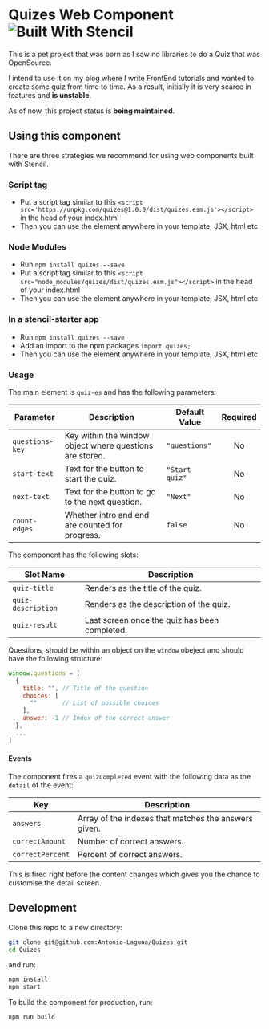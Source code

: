 # Quizes Web Component ![Built With Stencil](https://img.shields.io/badge/-Built%20With%20Stencil-16161d.svg?logo=data%3Aimage%2Fsvg%2Bxml%3Bbase64%2CPD94bWwgdmVyc2lvbj0iMS4wIiBlbmNvZGluZz0idXRmLTgiPz4KPCEtLSBHZW5lcmF0b3I6IEFkb2JlIElsbHVzdHJhdG9yIDE5LjIuMSwgU1ZHIEV4cG9ydCBQbHVnLUluIC4gU1ZHIFZlcnNpb246IDYuMDAgQnVpbGQgMCkgIC0tPgo8c3ZnIHZlcnNpb249IjEuMSIgaWQ9IkxheWVyXzEiIHhtbG5zPSJodHRwOi8vd3d3LnczLm9yZy8yMDAwL3N2ZyIgeG1sbnM6eGxpbms9Imh0dHA6Ly93d3cudzMub3JnLzE5OTkveGxpbmsiIHg9IjBweCIgeT0iMHB4IgoJIHZpZXdCb3g9IjAgMCA1MTIgNTEyIiBzdHlsZT0iZW5hYmxlLWJhY2tncm91bmQ6bmV3IDAgMCA1MTIgNTEyOyIgeG1sOnNwYWNlPSJwcmVzZXJ2ZSI%2BCjxzdHlsZSB0eXBlPSJ0ZXh0L2NzcyI%2BCgkuc3Qwe2ZpbGw6I0ZGRkZGRjt9Cjwvc3R5bGU%2BCjxwYXRoIGNsYXNzPSJzdDAiIGQ9Ik00MjQuNywzNzMuOWMwLDM3LjYtNTUuMSw2OC42LTkyLjcsNjguNkgxODAuNGMtMzcuOSwwLTkyLjctMzAuNy05Mi43LTY4LjZ2LTMuNmgzMzYuOVYzNzMuOXoiLz4KPHBhdGggY2xhc3M9InN0MCIgZD0iTTQyNC43LDI5Mi4xSDE4MC40Yy0zNy42LDAtOTIuNy0zMS05Mi43LTY4LjZ2LTMuNkgzMzJjMzcuNiwwLDkyLjcsMzEsOTIuNyw2OC42VjI5Mi4xeiIvPgo8cGF0aCBjbGFzcz0ic3QwIiBkPSJNNDI0LjcsMTQxLjdIODcuN3YtMy42YzAtMzcuNiw1NC44LTY4LjYsOTIuNy02OC42SDMzMmMzNy45LDAsOTIuNywzMC43LDkyLjcsNjguNlYxNDEuN3oiLz4KPC9zdmc%2BCg%3D%3D&colorA=16161d&style=flat-square)

This is a pet project that was born as I saw no libraries to do a Quiz that was OpenSource. 

I intend to use it on my blog where I write FrontEnd tutorials and wanted to create some quiz from time to time. As a result, initially it is very scarce in features and **is unstable**.

As of now, this project status is **being maintained**.

## Using this component

There are three strategies we recommend for using web components built with Stencil.

### Script tag

- Put a script tag similar to this `<script src='https://unpkg.com/quizes@1.0.0/dist/quizes.esm.js'></script>` in the head of your index.html
- Then you can use the element anywhere in your template, JSX, html etc

### Node Modules

- Run `npm install quizes --save`
- Put a script tag similar to this `<script src="node_modules/quizes/dist/quizes.esm.js"></script>` in the head of your index.html
- Then you can use the element anywhere in your template, JSX, html etc

### In a stencil-starter app

- Run `npm install quizes --save`
- Add an import to the npm packages `import quizes;`
- Then you can use the element anywhere in your template, JSX, html etc

### Usage

The main element is `quiz-es` and has the following parameters:

| Parameter       | Description                                              | Default Value  | Required |
|-----------------|----------------------------------------------------------|----------------|:--------:|
| `questions-key` | Key within the window object where questions are stored. | `"questions"`  |    No    |
| `start-text`    | Text for the button to start the quiz.                   | `"Start quiz"` |    No    |
| `next-text`     | Text for the button to go to the next question.          | `"Next"`       |    No    |
| `count-edges`   | Whether intro and end are counted for progress.          | `false`        |    No    |

The component has the following slots:

| Slot Name          | Description                                   |
|--------------------|-----------------------------------------------|
| `quiz-title`       | Renders as the title of the quiz.             |
| `quiz-description` | Renders as the description of the quiz.       |
| `quiz-result`      | Last screen once the quiz has been completed. |

Questions, should be within an object on the `window` obeject and should have the following structure:

```js
window.questions = [
  {
    title: "", // Title of the question
    choices: [
      ""       // List of possible choices
    ],
    answer: -1 // Index of the correct answer
  },
  ...
]
```

#### Events

The component fires a `quizCompleted` event with the following data as the `detail` of the event:

| Key              | Description                                          |
|------------------|------------------------------------------------------|
| `answers`        | Array of the indexes that matches the answers given. |
| `correctAmount`  | Number of correct answers.                           |
| `correctPercent` | Percent of correct answers.                          |

This is fired right before the content changes which gives you the chance to customise the detail screen. 

## Development

Clone this repo to a new directory:

```bash
git clone git@github.com:Antonio-Laguna/Quizes.git
cd Quizes
```

and run:

```bash
npm install
npm start
```

To build the component for production, run:

```bash
npm run build
```
